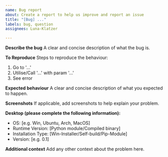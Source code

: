 ```yaml
---
name: Bug report
about: Create a report to help us improve and report an issue
title: "[Bug] ..."
labels: bug, question
assignees: Luna-Klatzer

---
```


<!---
Note that any issue that does not follow this style, or does not contain the info filled out, will NOT be checked. It should contain every information the first time posting. 

Asking for info takes time that is unnecessarily wasted if it's not correctly posted here!
-->

**Describe the bug**
A clear and concise description of what the bug is.

**To Reproduce**
Steps to reproduce the behaviour:
1. Go to '...'
2. Utilise/Call '...' with param '...'
3. See error

**Expected behaviour**
A clear and concise description of what you expected to happen.

**Screenshots**
If applicable, add screenshots to help explain your problem.

**Desktop (please complete the following information):**
 - OS: [e.g. Win, Ubuntu, Arch, MacOS]
 - Runtime Version: [Python module/Compiled binary]
 - Installation Type: [Win-Installer/Self-build/Pip-Module]
 - Version: [e.g. 0.1]

**Additional context**
Add any other context about the problem here.
